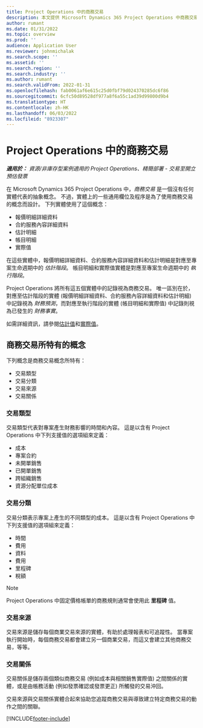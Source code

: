 ```yaml
---
title: Project Operations 中的商務交易
description: 本文提供 Microsoft Dynamics 365 Project Operations 中商務交易概念的概觀。
author: rumant
ms.date: 01/31/2022
ms.topic: overview
ms.prod: ''
audience: Application User
ms.reviewer: johnmichalak
ms.search.scope: ''
ms.assetid: ''
ms.search.region: ''
ms.search.industry: ''
ms.author: rumant
ms.search.validFrom: 2022-01-31
ms.openlocfilehash: fab0061af6e615c25d0fbf79d024370285dc6f86
ms.sourcegitcommit: 6cfc50d89528df977a8f6a55c1ad39d99800d9b4
ms.translationtype: HT
ms.contentlocale: zh-HK
ms.lasthandoff: 06/03/2022
ms.locfileid: "8923307"
---
```

# <a name="business-transactions-in-project-operations"></a>Project Operations 中的商務交易

_**適用於：** 資源/非庫存型案例適用的 Project Operations、精簡部署 - 交易至開立預估發票_

在 Microsoft Dynamics 365 Project Operations 中，*商務交易* 是一個沒有任何實體代表的抽象概念。 不過，實體上的一些通用欄位及程序是為了使用商務交易的概念而設計。 下列實體使用了這個概念：

- 報價明細詳細資料
- 合約服務內容詳細資料
- 估計明細
- 帳目明細
- 實際值

在這些實體中，報價明細詳細資料、合約服務內容詳細資料和估計明細是對應至專案生命週期中的 *估計階段*。 帳目明細和實際值實體是對應至專案生命週期中的 *執行階段*。

Project Operations 將所有這五個實體中的記錄視為商務交易。 唯一區別在於，對應至估計階段的實體 (報價明細詳細資料、合約服務內容詳細資料和估計明細) 中記錄視為 *財務預測*，而對應至執行階段的實體 (帳目明細和實際值) 中記錄則視為已發生的 *財務事實*。

如需詳細資訊，請參閱[估計值](../project-management/estimating-projects-overview.md)和[實際值](actuals-overview.md)。

## <a name="concepts-that-are-unique-to-business-transactions"></a>商務交易所特有的概念

下列概念是商務交易概念所特有：

- 交易類型
- 交易分類
- 交易來源
- 交易關係

### <a name="transaction-type"></a>交易類型

交易類型代表對專案產生財務影響的時間和內容。 這是以含有 Project Operations 中下列支援值的選項組來定義：

- 成本
- 專案合約
- 未開單銷售
- 已開單銷售
- 跨組織銷售
- 資源分配單位成本

### <a name="transaction-class"></a>交易分類

交易分類表示專案上產生的不同類型的成本。 這是以含有 Project Operations 中下列支援值的選項組來定義：

- 時間
- 費用
- 資料
- 費用
- 里程碑
- 稅額

> [!NOTE]
> Project Operations 中固定價格帳單的商務規則通常會使用此 **里程碑** 值。

### <a name="transaction-origin"></a>交易來源

交易來源是儲存每個商業交易來源的實體，有助於處理報表和可追蹤性。 當專案執行開始時，每個商務交易都會建立另一個商業交易，而這又會建立其他商務交易，等等。

### <a name="transaction-connection"></a>交易關係

交易關係是儲存兩個類似商務交易 (例如成本與相關銷售實際值) 之間關係的實體，或是由帳務活動 (例如發票確認或發票更正) 所觸發的交易沖回。

交易來源與交易關係實體合起來協助您追蹤商務交易與導致建立特定商務交易的動作之間的關聯。

[!INCLUDE[footer-include](../includes/footer-banner.md)]
